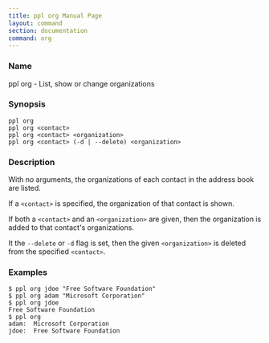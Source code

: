 ```yaml
---
title: ppl org Manual Page
layout: command
section: documentation
command: org
---
```


### Name

ppl org - List, show or change organizations

### Synopsis

    ppl org
    ppl org <contact>
    ppl org <contact> <organization>
    ppl org <contact> (-d | --delete) <organization>

### Description

With no arguments, the organizations of each contact in the address book are
listed.

If a `<contact>` is specified, the organization of that contact is shown.

If both a `<contact>` and an `<organization>` are given, then the organization
is added to that contact's organizations.

It the `--delete` or `-d` flag is set, then the given `<organization>` is
deleted from the specified `<contact>`.

### Examples

    $ ppl org jdoe "Free Software Foundation"
    $ ppl org adam "Microsoft Corporation"
    $ ppl org jdoe
    Free Software Foundation
    $ ppl org
    adam:  Microsoft Corporation
    jdoe:  Free Software Foundation

